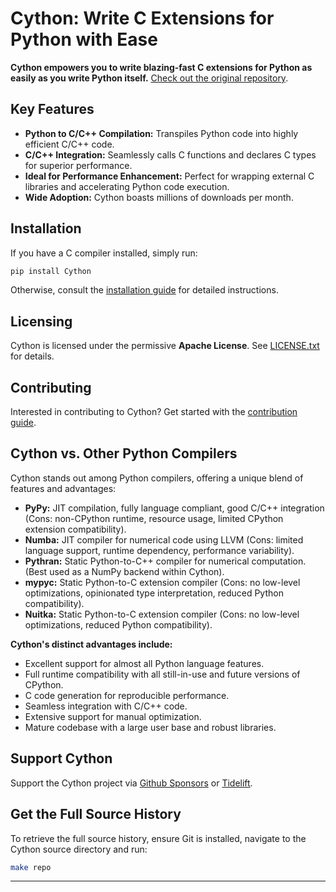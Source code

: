 # Cython: Write C Extensions for Python with Ease

**Cython empowers you to write blazing-fast C extensions for Python as easily as you write Python itself.**  [Check out the original repository](https://github.com/cython/cython).

## Key Features

*   **Python to C/C++ Compilation:** Transpiles Python code into highly efficient C/C++ code.
*   **C/C++ Integration:** Seamlessly calls C functions and declares C types for superior performance.
*   **Ideal for Performance Enhancement:**  Perfect for wrapping external C libraries and accelerating Python code execution.
*   **Wide Adoption:**  Cython boasts millions of downloads per month.

## Installation

If you have a C compiler installed, simply run:

```bash
pip install Cython
```

Otherwise, consult the [installation guide](https://docs.cython.org/en/latest/src/quickstart/install.html) for detailed instructions.

## Licensing

Cython is licensed under the permissive **Apache License**. See [LICENSE.txt](https://github.com/cython/cython/blob/master/LICENSE.txt) for details.

## Contributing

Interested in contributing to Cython? Get started with the [contribution guide](https://github.com/cython/cython/blob/master/docs/CONTRIBUTING.rst).

## Cython vs. Other Python Compilers

Cython stands out among Python compilers, offering a unique blend of features and advantages:

*   **PyPy:** JIT compilation, fully language compliant, good C/C++ integration (Cons: non-CPython runtime, resource usage, limited CPython extension compatibility).
*   **Numba:** JIT compiler for numerical code using LLVM (Cons: limited language support, runtime dependency, performance variability).
*   **Pythran:** Static Python-to-C++ compiler for numerical computation. (Best used as a NumPy backend within Cython).
*   **mypyc:** Static Python-to-C extension compiler (Cons: no low-level optimizations, opinionated type interpretation, reduced Python compatibility).
*   **Nuitka:** Static Python-to-C extension compiler (Cons: no low-level optimizations, reduced Python compatibility).

**Cython's distinct advantages include:**

*   Excellent support for almost all Python language features.
*   Full runtime compatibility with all still-in-use and future versions of CPython.
*   C code generation for reproducible performance.
*   Seamless integration with C/C++ code.
*   Extensive support for manual optimization.
*   Mature codebase with a large user base and robust libraries.

## Support Cython

Support the Cython project via [Github Sponsors](https://github.com/users/scoder/sponsorship) or [Tidelift](https://tidelift.com/subscription/pkg/pypi-cython).

## Get the Full Source History

To retrieve the full source history, ensure Git is installed, navigate to the Cython source directory and run:

```bash
make repo
```

---